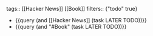 tags:: [[Hacker News]] [[Book]] 
filters:: {"todo" true}

- {{query (and [[Hacker News]] (task LATER TODO))}}
- {{query (and "#Book" (task LATER TODO))}}